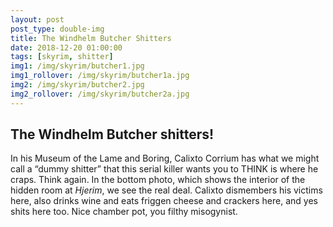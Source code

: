 ```yaml
---
layout: post
post_type: double-img
title: The Windhelm Butcher Shitters
date: 2018-12-20 01:00:00
tags: [skyrim, shitter]
img1: /img/skyrim/butcher1.jpg
img1_rollover: /img/skyrim/butcher1a.jpg
img2: /img/skyrim/butcher2.jpg
img2_rollover: /img/skyrim/butcher2a.jpg
---
```

## The Windhelm Butcher shitters!

In his Museum of the Lame and Boring, Calixto Corrium has what we might call a “dummy shitter” that this serial killer wants you to THINK is where he craps. Think again. In the bottom photo, which shows the interior of the hidden room at *Hjerim*, we see the real deal. Calixto dismembers his victims here, also drinks wine and eats friggen cheese and crackers here, and yes shits here too. Nice chamber pot, you filthy misogynist.
